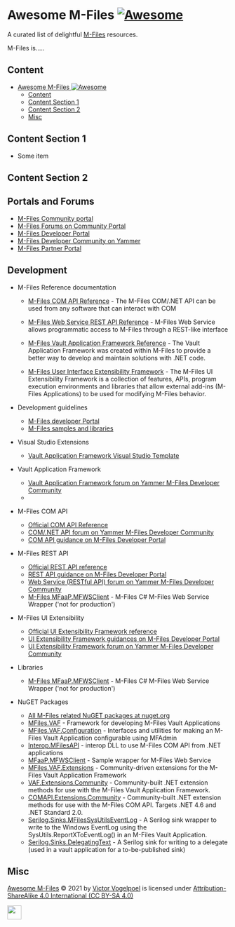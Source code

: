 # Awesome M-Files  [![Awesome](https://cdn.rawgit.com/sindresorhus/awesome/d7305f38d29fed78fa85652e3a63e154dd8e8829/media/badge.svg)](https://github.com/sindresorhus/awesome)

A curated list of delightful [M-Files](https://m-files.com) resources.

M-Files is.....

## Content

- [Awesome M-Files  ![Awesome](https://github.com/sindresorhus/awesome)](#awesome-m-files--)
  - [Content](#content)
  - [Content Section 1](#content-section-1)
  - [Content Section 2](#content-section-2)
  - [Misc](#misc)

## Content Section 1

- Some item

## Content Section 2

## Portals and Forums

- [M-Files Community portal](https://community.m-files.com/)
- [M-Files Forums on Community Portal](https://community.m-files.com/forums-1552881334/)
- [M-Files Developer Portal](https://developer.m-files.com/)
- [M-Files Developer Community on Yammer](https://www.yammer.com/m-filesdevelopercommunity/#/home)
- [M-Files Partner Portal](https://partners.m-files.com/)

## Development

- M-Files Reference documentation

  - [M-Files COM API Reference](https://www.m-files.com/api/documentation/index.html) - The M-Files COM/.NET API can be used from any software that can interact with COM
  - [M-Files Web Service REST API Reference](https://developer.m-files.com/APIs/REST-API/Reference/) - M-Files Web Service allows programmatic access to M-Files through a REST-like interface
 
  - [M-Files Vault Application Framework Reference](https://developer.m-files.com/Frameworks/Vault-Application-Framework/Reference/html/c62ba15d-1642-2388-5fca-022279440967.htm) - The Vault Application Framework was created within M-Files to provide a better way to develop and maintain solutions with .NET code.
  - [M-Files User Interface Extensibility Framework](https://www.m-files.com/UI_Extensibility_Framework/#FrontPage.html) - The M-Files UI Extensibility Framework is a collection of features, APIs, program execution environments and libraries that allow external add-ins (M-Files Applications) to be used for modifying M-Files behavior.

- Development guidelines
  - [M-Files developer Portal](https://developer.m-files.com/)
  - [M-Files samples and libraries](https://github.com/M-Files/MFilesSamplesAndLibraries)
  
- Visual Studio Extensions
  - [Vault Application Framework Visual Studio Template](https://marketplace.visualstudio.com/items?itemName=M-Files.MFilesVisualStudioExtensions)

- Vault Application Framework
  - [Vault Application Framework forum on Yammer M-Files Developer Community](https://www.yammer.com/m-filesdevelopercommunity/#/threads/inGroup?type=in_group&feedId=10799870)
  -

- M-Files COM API
  - [Official COM API Reference](https://www.m-files.com/api/documentation/index.html)
  - [COM/.NET API forum on Yammer M-Files Developer Community](https://www.yammer.com/m-filesdevelopercommunity/#/threads/inGroup?type=in_group&feedId=10800111&view=all)
  - [COM API guidance on M-Files Developer Portal](https://developer.m-files.com/APIs/COM-API/)

- M-Files REST API
  - [Official REST API reference](https://developer.m-files.com/APIs/REST-API/Reference/)
  - [REST API guidance on M-Files Developer Portal](https://developer.m-files.com/APIs/REST-API/)
  - [Web Service (RESTful API) forum on Yammer M-Files Developer Community](https://www.yammer.com/m-filesdevelopercommunity/#/threads/inGroup?type=in_group&feedId=10799863&view=all)
  - [M-Files MFaaP.MFWSClient](https://github.com/M-Files/Libraries.MFWSClient) - M-Files C# M-Files Web Service Wrapper ('not for production')

- M-Files UI Extensibility
  - [Official UI Extensibility Framework reference](https://www.m-files.com/UI_Extensibility_Framework/#FrontPage.html)
  - [UI Extensibility Framework guidances on M-Files Developer Portal](https://developer.m-files.com/Frameworks/User-Interface-Extensibility-Framework/)
  - [UI Extensibility Framework forum on Yammer M-Files Developer Community](https://www.yammer.com/m-filesdevelopercommunity/#/threads/inGroup?type=in_group&feedId=10799853&view=all)

- Libraries
  - [M-Files MFaaP.MFWSClient](https://github.com/M-Files/Libraries.MFWSClient) - M-Files C# M-Files Web Service Wrapper ('not for production')

- NuGET Packages
  - [All M-Files related NuGET packages at nuget.org](https://www.nuget.org/packages?q=mfiles)
  - [MFiles.VAF](https://www.nuget.org/packages/MFiles.VAF/) - Framework for developing M-Files Vault Applications
  - [MFiles.VAF.Configuration](https://www.nuget.org/packages/MFiles.VAF.Configuration/) - Interfaces and utilities for making an M-Files Vault Application configurable using MFAdmin
  - [Interop.MFilesAPI](https://www.nuget.org/packages/Interop.MFilesAPI/) - interop DLL to use M-Files COM API from .NET applications
  - [MFaaP.MFWSClient](https://www.nuget.org/packages/MFaaP.MFWSClient) - Sample wrapper for M-Files Web Service
  - [MFiles.VAF.Extensions](https://www.nuget.org/packages/MFiles.VAF.Extensions/) - Community-driven extensions for the M-Files Vault Application Framework
  - [VAF.Extensions.Community](https://github.com/M-Files/VAF.Extensions.Community) - Community-built .NET extension methods for use with the M-Files Vault Application Framework.
  - [COMAPI.Extensions.Community](https://github.com/M-Files/COMAPI.Extensions.Community) - Community-built .NET extension methods for use with the M-Files COM API. Targets .NET 4.6 and .NET Standard 2.0.
  - [Serilog.Sinks.MFilesSysUtilsEventLog](https://github.com/serilog-contrib/Serilog.Sinks.MFilesSysUtilsEventLog) - A Serilog sink wrapper to write to the Windows EventLog using the SysUtils.ReportXToEventLog() in an M-Files Vault Application.
  - [Serilog.Sinks.DelegatingText](https://github.com/serilog-contrib/Serilog.Sinks.DelegatingText) - A Serilog sink for writing to a delegate (used in a vault application for a to-be-published sink)


## Misc

[Awesome M-Files]() © 2021 by [Victor Vogelpoel](https://victorvogelpoel.nl) is licensed under [Attribution-ShareAlike 4.0 International (CC BY-SA 4.0)](https://creativecommons.org/licenses/by-sa/4.0/)

<img src="https://mirrors.creativecommons.org/presskit/buttons/88x31/png/by-sa.png" height="32"/>
